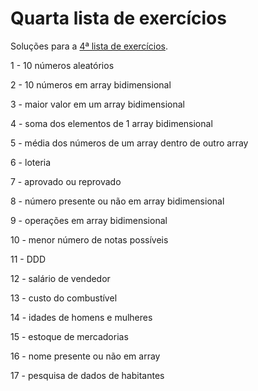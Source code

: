 # Quarta lista de exercícios

Soluções para a [4ª lista de exercícios](https://docs.google.com/document/d/18aQpJqKiiONr_KX1imdIu-IVIv1XMjNFGCecjOpL_OE/view).

1 - 10 números aleatórios

2 - 10 números em array bidimensional

3 - maior valor em um array bidimensional

4 - soma dos elementos de 1 array bidimensional

5 - média dos números de um array dentro de outro array

6 - loteria

7 - aprovado ou reprovado

8 - número presente ou não em array bidimensional

9 - operações em array bidimensional

10 - menor número de notas possíveis

11 - DDD

12 - salário de vendedor

13 - custo do combustível

14 - idades de homens e mulheres

15 - estoque de mercadorias

16 - nome presente ou não em array

17 - pesquisa de dados de habitantes
